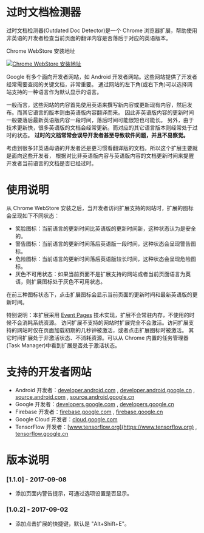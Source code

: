 # 过时文档检测器
过时文档检测器(Outdated Doc Detector)是一个 Chrome 浏览器扩展，帮助使用非英语的开发者检查当前页面的翻译内容是否落后于对应的英语版本。

Chrome WebStore 安装地址

[![Chrome WebStore 安装地址](https://developer.chrome.com/webstore/images/ChromeWebStore_BadgeWBorder_v2_206x58.png "Chrome WebStore 安装地址")](https://chrome.google.com/webstore/detail/outdated-doc-detector/enmpooegjbnbhifdpapjknlbjefnlnja)

Google 有多个面向开发者网站，如 Android 开发者网站。这些网站提供了开发者经常需要查阅的关键文档，非常重要。
通过网站的左下角(或右下角)可以选择网站支持的一种语言作为默认显示的语言。

一般而言，这些网站的内容首先使用英语来撰写新内容或更新现有内容，然后发布。而其它语言的版本则由英语版内容翻译而来。
因此非英语版内容的更新时间一般要落后最新英语版内容一段时间，落后时间可能很短也可能长。
另外，由于技术更新快，很多英语版的文档会经常更新。而对应的其它语言版本则经常处于过时的状态。
**过时的文档常常会误导开发者甚至导致软件问题，并且不易察觉。**

考虑到很多非英语母语的开发者还是更习惯看翻译版的文档，所以这个扩展主要就是面向这些开发者，
根据对比非英语版内容与英语版内容的文档更新时间来提醒开发者当前语言的文档是否已经过时。

# 使用说明
从 Chrome WebStore 安装之后，当开发者访问扩展支持的网站时，扩展的图标会呈现如下不同状态：
- 笑脸图标：当前语言的更新时间比英语版的更新时间新，这种状态认为是安全的。
- 警告图标：当前语言的更新时间落后英语版一段时间，这种状态会呈现警告图标。
- 危险图标：当前语言的更新时间落后英语版较长时间，这种状态会呈现危险图标。
- 灰色不可用状态：如果当前页面不是扩展支持的网站或者当前页面语言为英语，则扩展图标处于灰色不可用状态。

在前三种图标状态下，点击扩展图标会显示当前页面的更新时间和最新英语版的更新时间。

特别说明：本扩展采用 [Event Pages](https://developer.chrome.com/extensions/event_pages) 技术实现，扩展不会常驻内存，不使用的时候不会消耗系统资源。
访问扩展不支持的网站时扩展完全不会激活。访问扩展支持的网站时仅在页面加载初期的几秒钟被激活，或者点击扩展图标时被激活。
其它时间扩展处于非激活状态、不消耗资源。可以从 Chrome 内置的任务管理器(Task Manager)中看到扩展是否处于激活状态。

# 支持的开发者网站
- Android 开发者：[developer.android.com](https://developer.android.com) , [developer.android.google.cn](https://developer.android.google.cn) , [source.android.com](https://source.android.com) , [source.android.google.cn](https://source.android.google.cn)
- Google 开发者：[developers.google.com](https://developers.google.com)  , [developers.google.cn](https://developers.google.cn) 
- Firebase 开发者：[firebase.google.com](https://firebase.google.com)  , [firebase.google.cn](https://firebase.google.cn) 
- Google Cloud 开发者：[cloud.google.com](https://cloud.google.com) 
- TensorFlow 开发者：[www.tensorflow.org](https://www.tensorflow.org)  , [tensorflow.google.cn](https://tensorflow.google.cn) 

# 版本说明
### [1.1.0] - 2017-09-08
- 添加页面内警告提示，可通过选项设置是否显示。

### [1.0.2] - 2017-09-02
- 添加点击扩展的快捷键，默认是 "Alt+Shift+E"。

